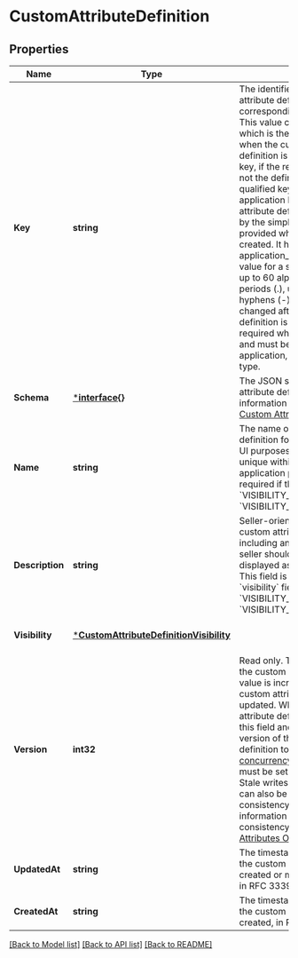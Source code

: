 # CustomAttributeDefinition

## Properties
Name | Type | Description | Notes
------------ | ------------- | ------------- | -------------
**Key** | **string** | The identifier of the custom attribute definition and its corresponding custom attributes. This value can be a simple key, which is the key that is provided when the custom attribute definition is created, or a qualified key, if the requesting application is not the definition owner. The qualified key consists of the application ID of the custom attribute definition owner followed by the simple key that was provided when the definition was created. It has the format application_id:simple key.  The value for a simple key can contain up to 60 alphanumeric characters, periods (.), underscores (_), and hyphens (-).  This field can not be changed after the custom attribute definition is created. This field is required when creating a definition and must be unique per application, seller, and resource type. | [optional] [default to null]
**Schema** | [***interface{}**](interface{}.md) | The JSON schema for the custom attribute definition. For more information about the schema, see [Custom Attributes Overview](https://developer.squareup.com/docs/devtools/customattributes/overview). | [optional] [default to null]
**Name** | **string** | The name of the custom attribute definition for API and seller-facing UI purposes. The name must be unique within the seller and application pair. This field is required if the &#x60;visibility&#x60; field is &#x60;VISIBILITY_READ_ONLY&#x60; or &#x60;VISIBILITY_READ_WRITE_VALUES&#x60;. | [optional] [default to null]
**Description** | **string** | Seller-oriented description of the custom attribute definition, including any constraints that the seller should observe. May be displayed as a tooltip in Square UIs. This field is required if the &#x60;visibility&#x60; field is &#x60;VISIBILITY_READ_ONLY&#x60; or &#x60;VISIBILITY_READ_WRITE_VALUES&#x60;. | [optional] [default to null]
**Visibility** | [***CustomAttributeDefinitionVisibility**](CustomAttributeDefinitionVisibility.md) |  | [optional] [default to null]
**Version** | **int32** | Read only. The current version of the custom attribute definition. The value is incremented each time the custom attribute definition is updated. When updating a custom attribute definition, you can provide this field and specify the current version of the custom attribute definition to enable [optimistic concurrency](https://developer.squareup.com/docs/build-basics/common-api-patterns/optimistic-concurrency).  On writes, this field must be set to the latest version. Stale writes are rejected.  This field can also be used to enforce strong consistency for reads. For more information about strong consistency for reads, see [Custom Attributes Overview](https://developer.squareup.com/docs/devtools/customattributes/overview). | [optional] [default to null]
**UpdatedAt** | **string** | The timestamp that indicates when the custom attribute definition was created or most recently updated, in RFC 3339 format. | [optional] [default to null]
**CreatedAt** | **string** | The timestamp that indicates when the custom attribute definition was created, in RFC 3339 format. | [optional] [default to null]

[[Back to Model list]](../README.md#documentation-for-models) [[Back to API list]](../README.md#documentation-for-api-endpoints) [[Back to README]](../README.md)

